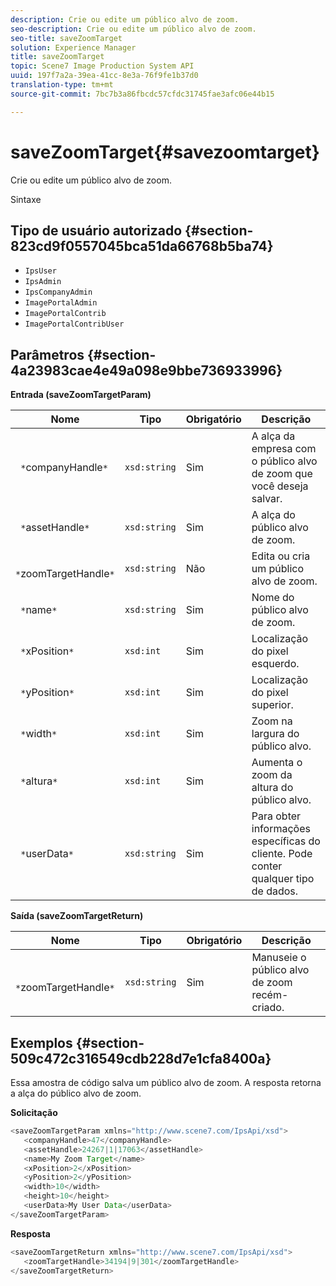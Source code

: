 ```yaml
---
description: Crie ou edite um público alvo de zoom.
seo-description: Crie ou edite um público alvo de zoom.
seo-title: saveZoomTarget
solution: Experience Manager
title: saveZoomTarget
topic: Scene7 Image Production System API
uuid: 197f7a2a-39ea-41cc-8e3a-76f9fe1b37d0
translation-type: tm+mt
source-git-commit: 7bc7b3a86fbcdc57cfdc31745fae3afc06e44b15

---
```



# saveZoomTarget{#savezoomtarget}

Crie ou edite um público alvo de zoom.

Sintaxe

## Tipo de usuário autorizado {#section-823cd9f0557045bca51da66768b5ba74}

* `IpsUser`
* `IpsAdmin`
* `IpsCompanyAdmin`
* `ImagePortalAdmin`
* `ImagePortalContrib`
* `ImagePortalContribUser`

## Parâmetros {#section-4a23983cae4e49a098e9bbe736933996}

**Entrada (saveZoomTargetParam)**

| Nome | Tipo | Obrigatório | Descrição |
|---|---|---|---|
| ` *`companyHandle`*` | `xsd:string` | Sim | A alça da empresa com o público alvo de zoom que você deseja salvar. |
| ` *`assetHandle`*` | `xsd:string` | Sim | A alça do público alvo de zoom. |
| ` *`zoomTargetHandle`*` | `xsd:string` | Não | Edita ou cria um público alvo de zoom. |
| ` *`name`*` | `xsd:string` | Sim | Nome do público alvo de zoom. |
| ` *`xPosition`*` | `xsd:int` | Sim | Localização do pixel esquerdo. |
| ` *`yPosition`*` | `xsd:int` | Sim | Localização do pixel superior. |
| ` *`width`*` | `xsd:int` | Sim | Zoom na largura do público alvo. |
| ` *`altura`*` | `xsd:int` | Sim | Aumenta o zoom da altura do público alvo. |
| ` *`userData`*` | `xsd:string` | Sim | Para obter informações específicas do cliente. Pode conter qualquer tipo de dados. |

**Saída (saveZoomTargetReturn)**

| Nome | Tipo | Obrigatório | Descrição |
|---|---|---|---|
| ` *`zoomTargetHandle`*` | `xsd:string` | Sim | Manuseie o público alvo de zoom recém-criado. |

## Exemplos {#section-509c472c316549cdb228d7e1cfa8400a}

Essa amostra de código salva um público alvo de zoom. A resposta retorna a alça do público alvo de zoom.

**Solicitação**

```java
<saveZoomTargetParam xmlns="http://www.scene7.com/IpsApi/xsd">
   <companyHandle>47</companyHandle>
   <assetHandle>24267|1|17063</assetHandle>
   <name>My Zoom Target</name>
   <xPosition>2</xPosition>
   <yPosition>2</yPosition>
   <width>10</width>
   <height>10</height>
   <userData>My User Data</userData>
</saveZoomTargetParam>
```

**Resposta**

```java
<saveZoomTargetReturn xmlns="http://www.scene7.com/IpsApi/xsd">
   <zoomTargetHandle>34194|9|301</zoomTargetHandle>
</saveZoomTargetReturn>
```

